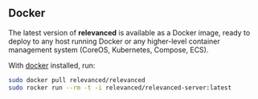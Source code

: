 ## Docker

The latest version of **relevanced** is available as a Docker image, ready to deploy to any host running Docker or any higher-level container management system (CoreOS, Kubernetes, Compose, ECS).

With [docker](https://www.docker.com/) installed, run:
```bash
sudo docker pull relevanced/relevanced
sudo rocker run --rm -t -i relevanced/relevanced-server:latest
```
